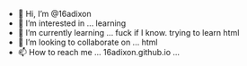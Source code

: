 - 👋 Hi, I’m @16adixon
- 👀 I’m interested in ... learning
- 🌱 I’m currently learning ... fuck if I know. trying to learn html 
- 💞️ I’m looking to collaborate on ... html
- 📫 How to reach me ... 16adixon.github.io ...

<!---
16adixon/16adixon is a ✨ special ✨ repository because its `README.md` (this file) appears on your GitHub profile.
You can click the Preview link to take a look at your changes.
--->

